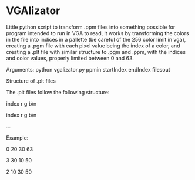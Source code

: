 # VGAlizator

 Little python script to transform .ppm files into something possible for program intended to run in VGA to read, it works by transforming the colors in the file into indices in a pallette (be careful of the 256 color limit in vga), creating a .pgm file with each pixel value being the index of a color, and creating a .plt file with similar structure to .pgm and .ppm, with the indices and color values, properly limited between 0 and 63.
 
 Arguments: python vgalizator.py ppmin startIndex endIndex filesout
 
 Structure of .plt files
 
 The .plt files follow the following structure:
 
 index r g b\n
 
 index r g b\n
 
 ...
 
 Example:
 
 0 20 30 63
 
 3 30 10 50
 
 2 10 30 50
